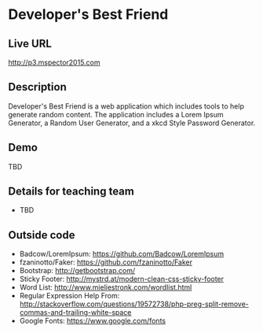 # Developer's Best Friend

## Live URL
<http://p3.mspector2015.com>

## Description
Developer's Best Friend is a web application which includes tools to help generate random content. The application includes a Lorem Ipsum Generator, a Random User Generator, and a xkcd Style Password Generator.

## Demo
TBD

## Details for teaching team
* TBD

## Outside code
* Badcow/LoremIpsum: https://github.com/Badcow/LoremIpsum
* fzaninotto/Faker: https://github.com/fzaninotto/Faker
* Bootstrap: http://getbootstrap.com/
* Sticky Footer: http://mystrd.at/modern-clean-css-sticky-footer
* Word List: http://www.mieliestronk.com/wordlist.html
* Regular Expression Help From: http://stackoverflow.com/questions/19572738/php-preg-split-remove-commas-and-trailing-white-space
* Google Fonts: https://www.google.com/fonts
